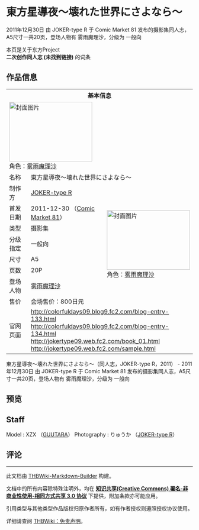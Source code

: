 # 東方星導夜～壊れた世界にさよなら～

<!-- source html: G:\repos\THBWiki-Markdown-Builder\THBWikiMarkdown\Temp\main\9\92\ns0%3A%E6%9D%B1%E6%96%B9%E6%98%9F%E5%B0%8E%E5%A4%9C%EF%BD%9E%E5%A3%8A%E3%82%8C%E3%81%9F%E4%B8%96%E7%95%8C%E3%81%AB%E3%81%95%E3%82%88%E3%81%AA%E3%82%89%EF%BD%9E.html -->

2011年12月30日 由 JOKER-type R 于 Comic Market 81 发布的摄影集同人志，A5尺寸一共20页，登场人物有 雾雨魔理沙，分级为 一般向

本页是关于东方Project  
 **二次创作同人志 (未找到链接)** 的词条
## 作品信息

<table><tbody><tr><th colspan="3">基本信息</th></tr><tr><td class="cover-artwork-mobile" colspan="2"><a href="./文件-東方星導夜～壊れた世界にさよなら～封面.jpg.md" class="image" title="封面图片"><img alt="封面图片" src="https://upload.thwiki.cc/thumb/9/95/%E6%9D%B1%E6%96%B9%E6%98%9F%E5%B0%8E%E5%A4%9C%EF%BD%9E%E5%A3%8A%E3%82%8C%E3%81%9F%E4%B8%96%E7%95%8C%E3%81%AB%E3%81%95%E3%82%88%E3%81%AA%E3%82%89%EF%BD%9E%E5%B0%81%E9%9D%A2.jpg/224px-%E6%9D%B1%E6%96%B9%E6%98%9F%E5%B0%8E%E5%A4%9C%EF%BD%9E%E5%A3%8A%E3%82%8C%E3%81%9F%E4%B8%96%E7%95%8C%E3%81%AB%E3%81%95%E3%82%88%E3%81%AA%E3%82%89%EF%BD%9E%E5%B0%81%E9%9D%A2.jpg" decoding="async" loading="lazy" width="224" height="161" srcset="https://upload.thwiki.cc/thumb/9/95/%E6%9D%B1%E6%96%B9%E6%98%9F%E5%B0%8E%E5%A4%9C%EF%BD%9E%E5%A3%8A%E3%82%8C%E3%81%9F%E4%B8%96%E7%95%8C%E3%81%AB%E3%81%95%E3%82%88%E3%81%AA%E3%82%89%EF%BD%9E%E5%B0%81%E9%9D%A2.jpg/336px-%E6%9D%B1%E6%96%B9%E6%98%9F%E5%B0%8E%E5%A4%9C%EF%BD%9E%E5%A3%8A%E3%82%8C%E3%81%9F%E4%B8%96%E7%95%8C%E3%81%AB%E3%81%95%E3%82%88%E3%81%AA%E3%82%89%EF%BD%9E%E5%B0%81%E9%9D%A2.jpg 1.5x, https://upload.thwiki.cc/thumb/9/95/%E6%9D%B1%E6%96%B9%E6%98%9F%E5%B0%8E%E5%A4%9C%EF%BD%9E%E5%A3%8A%E3%82%8C%E3%81%9F%E4%B8%96%E7%95%8C%E3%81%AB%E3%81%95%E3%82%88%E3%81%AA%E3%82%89%EF%BD%9E%E5%B0%81%E9%9D%A2.jpg/448px-%E6%9D%B1%E6%96%B9%E6%98%9F%E5%B0%8E%E5%A4%9C%EF%BD%9E%E5%A3%8A%E3%82%8C%E3%81%9F%E4%B8%96%E7%95%8C%E3%81%AB%E3%81%95%E3%82%88%E3%81%AA%E3%82%89%EF%BD%9E%E5%B0%81%E9%9D%A2.jpg 2x" data-file-width="600" data-file-height="432"></a><div class="cover-char">角色：<a href="./雾雨魔理沙.md" title="雾雨魔理沙">雾雨魔理沙</a></div></td>
</tr><tr><td class="label">名称</td><td colspan="2"> 東方星導夜～壊れた世界にさよなら～ </td></tr><tr><td class="label">制作方</td><td><a href="./JOKER-type_R.md" title="JOKER-type R">JOKER-type R</a></td><td class="cover-artwork" rowspan="8" style="min-width:224px;"><a href="./文件-東方星導夜～壊れた世界にさよなら～封面.jpg.md" class="image" title="封面图片"><img alt="封面图片" src="https://upload.thwiki.cc/thumb/9/95/%E6%9D%B1%E6%96%B9%E6%98%9F%E5%B0%8E%E5%A4%9C%EF%BD%9E%E5%A3%8A%E3%82%8C%E3%81%9F%E4%B8%96%E7%95%8C%E3%81%AB%E3%81%95%E3%82%88%E3%81%AA%E3%82%89%EF%BD%9E%E5%B0%81%E9%9D%A2.jpg/224px-%E6%9D%B1%E6%96%B9%E6%98%9F%E5%B0%8E%E5%A4%9C%EF%BD%9E%E5%A3%8A%E3%82%8C%E3%81%9F%E4%B8%96%E7%95%8C%E3%81%AB%E3%81%95%E3%82%88%E3%81%AA%E3%82%89%EF%BD%9E%E5%B0%81%E9%9D%A2.jpg" decoding="async" loading="lazy" width="224" height="161" srcset="https://upload.thwiki.cc/thumb/9/95/%E6%9D%B1%E6%96%B9%E6%98%9F%E5%B0%8E%E5%A4%9C%EF%BD%9E%E5%A3%8A%E3%82%8C%E3%81%9F%E4%B8%96%E7%95%8C%E3%81%AB%E3%81%95%E3%82%88%E3%81%AA%E3%82%89%EF%BD%9E%E5%B0%81%E9%9D%A2.jpg/336px-%E6%9D%B1%E6%96%B9%E6%98%9F%E5%B0%8E%E5%A4%9C%EF%BD%9E%E5%A3%8A%E3%82%8C%E3%81%9F%E4%B8%96%E7%95%8C%E3%81%AB%E3%81%95%E3%82%88%E3%81%AA%E3%82%89%EF%BD%9E%E5%B0%81%E9%9D%A2.jpg 1.5x, https://upload.thwiki.cc/thumb/9/95/%E6%9D%B1%E6%96%B9%E6%98%9F%E5%B0%8E%E5%A4%9C%EF%BD%9E%E5%A3%8A%E3%82%8C%E3%81%9F%E4%B8%96%E7%95%8C%E3%81%AB%E3%81%95%E3%82%88%E3%81%AA%E3%82%89%EF%BD%9E%E5%B0%81%E9%9D%A2.jpg/448px-%E6%9D%B1%E6%96%B9%E6%98%9F%E5%B0%8E%E5%A4%9C%EF%BD%9E%E5%A3%8A%E3%82%8C%E3%81%9F%E4%B8%96%E7%95%8C%E3%81%AB%E3%81%95%E3%82%88%E3%81%AA%E3%82%89%EF%BD%9E%E5%B0%81%E9%9D%A2.jpg 2x" data-file-width="600" data-file-height="432"></a><div class="cover-char">角色：<a href="./雾雨魔理沙.md" title="雾雨魔理沙">雾雨魔理沙</a></div></td>
</tr><tr><td class="label">首发日期</td><td>2011-12-30&#160;（<a href="/展会作品列表?e=Comic+Market%2381">Comic Market 81</a>）</td></tr><tr><td class="label">类型</td><td>摄影集</td></tr><tr><td class="label">分级指定</td><td>一般向</td></tr><tr><td class="label">尺寸</td><td>A5</td></tr><tr><td class="label">页数</td><td>20P</td></tr><tr><td class="label">登场人物</td><td><a href="./雾雨魔理沙.md" title="雾雨魔理沙">雾雨魔理沙</a></td></tr><tr><td class="label">售价</td><td>会场售价：800日元</td></tr>
<tr><td class="label">官网页面</td><td colspan="2"><a rel="nofollow" class="external free" href="http://colorfuldays09.blog9.fc2.com/blog-entry-133.html">http://colorfuldays09.blog9.fc2.com/blog-entry-133.html</a><br><a rel="nofollow" class="external free" href="http://colorfuldays09.blog9.fc2.com/blog-entry-134.html">http://colorfuldays09.blog9.fc2.com/blog-entry-134.html</a><br><a rel="nofollow" class="external free" href="http://jokertype09.web.fc2.com/book_01.html">http://jokertype09.web.fc2.com/book_01.html</a><br><a rel="nofollow" class="external free" href="http://jokertype09.web.fc2.com/sample.html">http://jokertype09.web.fc2.com/sample.html</a></td></tr></tbody></table>

東方星導夜～壊れた世界にさよなら～（同人志，JOKER-type R，2011） - 2011年12月30日 由 JOKER-type R 于 Comic Market 81 发布的摄影集同人志，A5尺寸一共20页，登场人物有 雾雨魔理沙，分级为 一般向
## 预览
## Staff
Model
: XZX （[GUUTARA](./GUUTARA.md)）
Photography
: りゅうか （[JOKER-type R](./JOKER-type_R.md)）

## 评论




---

此文档由 [THBWiki-Markdown-Builder](https://github.com/Delsin-Yu/THBWiki-Markdown-Builder) 构建。

文档中的所有内容除特殊注明外，均在 [**知识共享(Creative Commons) 署名-非商业性使用-相同方式共享 3.0 协议**](https://creativecommons.org/licenses/by-sa/3.0/deed.zh-hans) 下提供，附加条款亦可能应用。

引用类型与其他类型作品版权归原作者所有，如有作者授权则遵照授权协议使用。

详细请查阅 [THBWiki：免责声明](https://thbwiki.cc/THBWiki:%E5%85%8D%E8%B4%A3%E5%A3%B0%E6%98%8E)。

